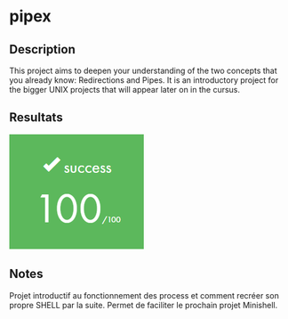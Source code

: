 # pipex

## Description

This project aims to deepen your understanding of the two concepts that you already know: Redirections and Pipes. It is an introductory project for the bigger UNIX projects that will appear later on in the cursus.

## Resultats

![](images/Resultats.png)

## Notes

Projet introductif au fonctionnement des process et comment recréer son propre SHELL par la suite. Permet de faciliter le prochain projet Minishell.